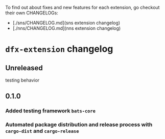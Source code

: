 To find out about fixes and new features for each extension, go checkout their own CHANGELOGs:
- [./sns/CHANGELOG.md](sns extension changelog)
- [./nns/CHANGELOG.md](nns extension changelog)

# `dfx-extension` changelog

## Unreleased
testing behavior 

## 0.1.0

### Added testing framework `bats-core`

### Automated package distribution and release process with `cargo-dist` and `cargo-release`



